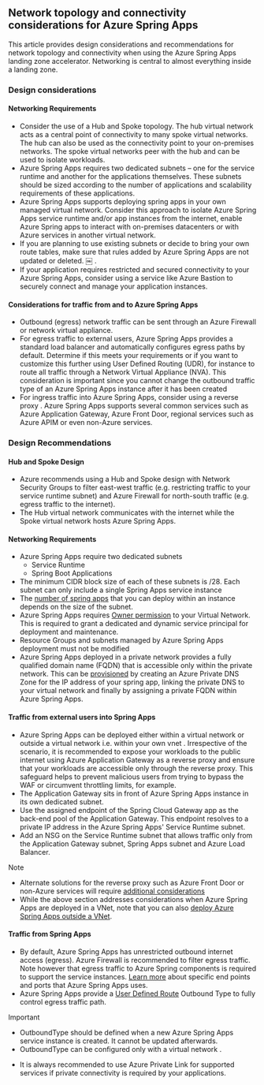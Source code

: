 <!-- Landing Zone Accelerator - Azure Spring App -Network Topology And Connectivity.MD v1 -->

## Network topology and connectivity considerations for Azure Spring Apps

This article provides design considerations and recommendations for network topology and connectivity when using the Azure Spring Apps landing zone accelerator. Networking is central to almost everything inside a landing zone.

### Design considerations

#### Networking Requirements

- Consider the use of a Hub and Spoke topology.  The hub virtual network acts as a central point of connectivity to many spoke virtual networks. The hub can also be used as the connectivity point to your on-premises networks. The spoke virtual networks peer with the hub and can be used to isolate workloads. 
- Azure Spring Apps requires two dedicated subnets – one for the service runtime and another for the applications themselves. These subnets should be sized  according to the number of applications and scalability requirements of these applications.
- Azure Spring Apps supports deploying spring apps in your own managed virtual network. Consider this approach to isolate Azure Spring Apps    service runtime and/or app instances from the internet, enable Azure Spring apps to interact with on-premises datacenters or with Azure services in another virtual network. 
- If you are planning to use existing subnets or decide to bring your own route tables, make sure that rules added by Azure  Spring Apps are not updated or deleted. ￼    .
- If your application requires restricted and secured connectivity to your Azure Spring Apps, consider using a service like Azure Bastion to securely connect and manage your application instances. 

#### Considerations for traffic from and to Azure Spring Apps

- Outbound (egress) network traffic can be sent through an Azure Firewall or network virtual appliance.  
- For egress traffic to external users, Azure Spring Apps provides a standard load balancer and automatically configures egress paths by default. Determine if this meets your requirements or if you want to customize this further using User Defined Routing (UDR), for instance to route all traffic through a Network Virtual Appliance (NVA). This consideration is important since you cannot change the outbound traffic type of an Azure Spring Apps instance after it has been created    
- For ingress traffic into Azure Spring Apps, consider using a reverse proxy  . Azure Spring Apps supports several common services such as Azure Application Gateway, Azure Front Door, regional services such as Azure APIM or even non-Azure services.

### Design Recommendations

#### Hub and Spoke Design

- Azure recommends using a Hub and Spoke design with Network Security Groups to filter east-west traffic  (e.g. restricting traffic to your service runtime subnet) and Azure Firewall for north-south traffic (e.g. egress traffic to the internet).  
- The Hub virtual network communicates with the internet while the Spoke virtual network hosts Azure Spring Apps.
 
#### Networking Requirements

- Azure Spring Apps require two dedicated subnets
  - Service Runtime
  - Spring Boot Applications
- The minimum CIDR block size of each of these subnets is /28. Each subnet can only include a single Spring Apps service instance    
- The [number of spring apps](https://learn.microsoft.com/en-us/azure/spring-apps/how-to-deploy-in-azure-virtual-network?tabs=azure-portal#using-smaller-subnet-ranges) that you can deploy within an instance depends on the size of the subnet.
- Azure Spring Apps requires [Owner permission](https://learn.microsoft.com/en-us/azure/spring-apps/how-to-deploy-in-azure-virtual-network?tabs=azure-portal#grant-service-permission-to-the-virtual-network) to your Virtual Network. This is required to grant a dedicated and dynamic service principal for deployment and maintenance.
- Resource Groups and subnets managed by Azure Spring Apps deployment must not be modified
- Azure Spring Apps deployed in a private network provides a fully qualified domain name (FQDN) that is accessible only within the private network. This can be [provisioned](https://learn.microsoft.com/en-us/azure/spring-apps/access-app-virtual-network?tabs=azure-portal) by creating an Azure Private DNS Zone for the IP address of your spring app, linking the private DNS to your virtual network and finally by assigning a private FQDN within Azure Spring Apps.
 
#### Traffic from external users into Spring Apps

- Azure Spring Apps can be deployed either within a virtual network or outside a virtual network i.e. within your own vnet   . Irrespective of the scenario, it is recommended to expose your workloads to the public internet using Azure Application Gateway as a reverse proxy and ensure that your workloads are accessible only through the reverse proxy. This safeguard helps to prevent malicious users from trying to bypass the WAF or circumvent throttling limits, for example.
- The Application Gateway sits in front of Azure Spring Apps instance in its own dedicated subnet.
- Use the assigned endpoint of the Spring Cloud Gateway app as the back-end pool of the Application Gateway. This endpoint resolves to a private IP address in the Azure Spring Apps' Service Runtime subnet.
- Add an NSG on the Service Runtime subnet that allows traffic only from the Application Gateway subnet, Spring Apps subnet and Azure Load Balancer.
 
> [!NOTE]
>- Alternate solutions for the reverse proxy such as Azure Front Door or non-Azure services will require [additional considerations](https://learn.microsoft.com/en-us/azure/architecture/reference-architectures/microservices/spring-cloud-reverse-proxy)
>- While the above section addresses considerations when Azure Spring Apps are deployed in a VNet, note that you can also [deploy Azure Spring Apps outside a VNet](https://learn.microsoft.com/en-us/azure/architecture/reference-architectures/microservices/spring-cloud-reverse-proxy#azure-spring-apps-deployed-outside-your-virtual-network).
 
#### Traffic from Spring Apps

- By default, Azure Spring Apps has unrestricted outbound internet access (egress). Azure Firewall is recommended to filter egress traffic. Note however that egress traffic to Azure Spring components is required to support the service instances. [Learn more](https://learn.microsoft.com/en-us/azure/spring-apps/vnet-customer-responsibilities) about specific end points and ports that Azure Spring Apps uses.
- Azure Spring Apps provide a [User Defined Route](https://learn.microsoft.com/en-us/azure/spring-apps/concept-outbound-type) Outbound Type to fully control egress traffic path. 

> [!IMPORTANT]
>- OutboundType should be defined when a new Azure Spring Apps service instance is created. It cannot be updated afterwards. 
>- OutboundType can be configured only with a virtual network .
- It is always recommended to use Azure Private Link for supported services if private connectivity is required by your applications.  
